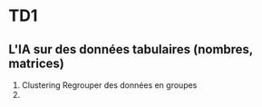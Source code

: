 # TD1

## L'IA sur des données tabulaires (nombres, matrices)

1. Clustering
Regrouper des données en groupes 
2. 